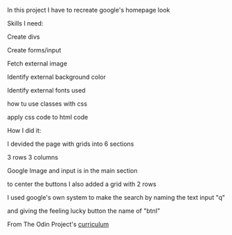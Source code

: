 In this project I have to recreate google's homepage look

Skills I need:

Create divs

Create forms/input

Fetch external image

Identify external background color

Identify external fonts used

how tu use classes with css

apply css code to html code

How I did it:

I devided the page with grids into 6 sections

3 rows 3 columns

Google Image and input is in the main section

to center the buttons I also added a grid with 2 rows

I used google's own system to make the search by naming the text input "q"

and giving the feeling lucky button the name of "btnI"

From The Odin Project's [curriculum](http://www.theodinproject.com/courses/web-development-101/lessons/html-css)
